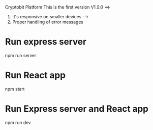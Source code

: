 Cryptobit Platform
This is the first version V1.0.0 ==>

1. It's responsive on smaller devices -->
2. Proper handling of error messages

# Run express server

npm run server

# Run React app

npm start

# Run Express server and React app

npm run dev
